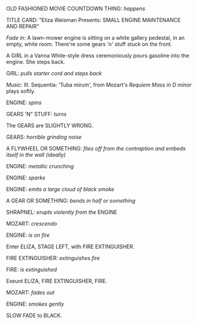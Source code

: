 OLD FASHIONED MOVIE COUNTDOWN THING: *happens*

TITLE CARD: "Eliza Weisman Presents: SMALL ENGINE MAINTENANCE AND REPAIR"

_Fade in_: A lawn-mower engine is sitting on a white gallery pedestal, in an empty, white room. There're some gears 'n' stuff stuck on the front.

A GIRL in a Vanna White-style dress ceremoniously pours gasoline into the engine. She steps back.

GIRL: *pulls starter cord and steps back*

_Music_: III. Sequentia: 'Tuba mirum', from Mozart's _Requiem Mass in D minor_ plays softly.

ENGINE: *spins*

GEARS 'N" STUFF: *turns*

The GEARS are SLIGHTLY WRONG.

GEARS: *horrible grinding noise*

A FLYWHEEL OR SOMETHING: *flies off from the contraption and embeds itself in the wall (ideally)*

ENGINE: *metallic crunching*

ENGINE: *sparks*

ENGINE: *emits a large cloud of black smoke*

A GEAR OR SOMETHING: *bends in half or something*

SHRAPNEL: *erupts violently from the* ENGINE

MOZART: *crescendo*

ENGINE: *is on fire*

Enter ELIZA, STAGE LEFT, with FIRE EXTINGUISHER.

FIRE EXTINGUISHER: *extinguishes fire*

FIRE: *is extinguished*

Exeunt ELIZA, FIRE EXTINGUISHER, FIRE.

MOZART: *fades out*

ENGINE: *smokes gently*

SLOW FADE to BLACK.

